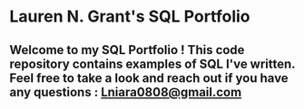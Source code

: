 # Lauren N. Grant's SQL Portfolio

## Welcome to my SQL Portfolio ! This code repository contains examples of SQL I've written. Feel free to take a look and reach out if you have any questions : Lniara0808@gmail.com
